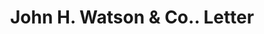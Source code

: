 ---
doi: 10.7916/D8TQ7CRS
date_other: '1870'
date_other_textual: '1870'
form: correspondence
genre:
- Letters (correspondence)
name:
- John H. Watson & Co.
object_in_context_url: https://biggert.cul.columbia.edu/items/view/ave_biggert_01911
subject_hierarchical_geographic:
- New York, New York, United States
subject_name:
- John H. Watson & Co.
title: John H. Watson & Co.. Letter
sort_title: John H. Watson & Co.. Letter
call_number: ave_biggert_01911
coordinates:
- 40.71277777777778,-74.00583333333333
pid: ave_biggert_01911
identifiers: ave_biggert_01911
canvas_id: ldpd:397169
permalink: "/items/ave_biggert_01911/"
layout: iiif-image-page
---